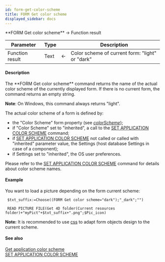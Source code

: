 ```yaml
---
id: form-get-color-scheme
title: FORM Get color scheme
displayed_sidebar: docs
---
```


<!--REF #_command_.FORM Get color scheme.Syntax-->**FORM Get color scheme**  -> Function result<!-- END REF-->
<!--REF #_command_.FORM Get color scheme.Params-->
| Parameter | Type |  | Description |
| --- | --- | --- | --- |
| Function result | Text | <- | Color scheme of current form: "light" or "dark" |

<!-- END REF-->

#### Description 

<!--REF #_command_.FORM Get color scheme.Summary-->The **FORM Get color scheme** command returns the name of the actual color scheme of the currently displayed form.<!-- END REF--> If there is no current form, the command returns an empty string.

**Note**: On Windows, this command always returns "light".

The actual color scheme of a form is defined by:

* the "Color Scheme" form property (see [*colorScheme*](https://developer.4d.com/docs/FormEditor/propertiesForm.html#color-scheme));
* if "Color Scheme" set to "inherited", a call to the [SET APPLICATION COLOR SCHEME](set-application-color-scheme.md) command;
* if [SET APPLICATION COLOR SCHEME](set-application-color-scheme.md) not called or called with "inherited" parameter value, the Settings (host database Settings in case of a component);
* if Settings set to "inherited", the OS user preferences.

Please refer to the [SET APPLICATION COLOR SCHEME](set-application-color-scheme.md) command for details about color scheme names. 

#### Example 

You want to load a picture depending on the form current scheme:

```4d
 $txt_suffix:=Choose((FORM Get color scheme="dark");"_dark";"")

 READ PICTURE FILE(Get 4D folder(Current resources folder)+"myPict"+$txt_suffix+".png";$Pic_icon)
```

**Note:** It is recommended to use [css](https://developer.4d.com/docs/FormEditor/stylesheets.html) to adapt form objects design to the current scheme. 

#### See also 
[Get application color scheme](get-application-color-scheme.md)  
[SET APPLICATION COLOR SCHEME](set-application-color-scheme.md)  